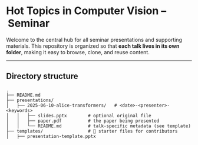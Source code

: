 # Hot Topics in Computer Vision – Seminar

Welcome to the central hub for all seminar presentations and supporting materials. This repository is organized so that **each talk lives in its own folder**, making it easy to browse, clone, and reuse content.

---

## Directory structure

```text
.
├── README.md                 
├── presentations/             
│   ├── 2025-06-10-alice-transformers/   # <date>-<presenter>-<keywords>
│   │   ├── slides.pptx        # optional original file
│   │   ├── paper.pdf          # the paper being presented
│   │   └── README.md          # talk‑specific metadata (see template)
├── templates/                 # 🔧 starter files for contributors
│   ├── presentation-template.pptx
```

